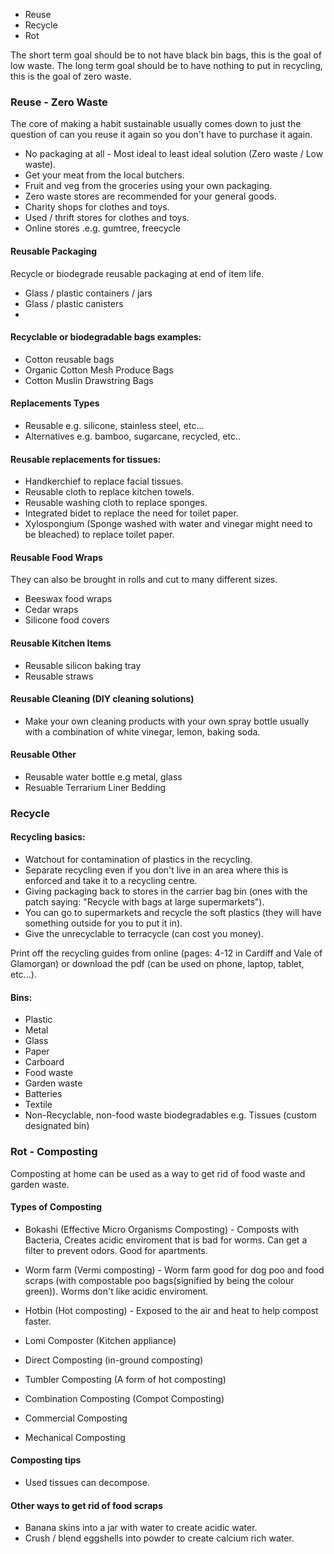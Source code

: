 - Reuse
- Recycle
- Rot

The short term goal should be to not have black bin bags, this is the goal of low waste.
The long term goal should be to have nothing to put in recycling, this is the goal of zero waste.

### Reuse - Zero Waste
The core of making a habit sustainable usually comes down to just the question of can you reuse it again so you don't have to purchase it again.

- No packaging at all - Most ideal to least ideal solution (Zero waste / Low waste).
- Get your meat from the local butchers.
- Fruit and veg from the groceries using your own packaging.
- Zero waste stores are recommended for your general goods.
- Charity shops for clothes and toys.
- Used / thrift stores for clothes and toys.
- Online stores .e.g. gumtree, freecycle

#### Reusable Packaging
Recycle or biodegrade reusable packaging at end of item life.
- Glass / plastic containers / jars
- Glass / plastic canisters
- 

#### Recyclable or biodegradable bags examples:
- Cotton reusable bags
- Organic Cotton Mesh Produce Bags
- Cotton Muslin Drawstring Bags

#### Replacements Types
- Reusable e.g. silicone, stainless steel, etc...
- Alternatives e.g. bamboo, sugarcane, recycled, etc..

#### Reusable replacements for tissues:
- Handkerchief to replace facial tissues.
- Reusable cloth to replace kitchen towels.
- Reusable washing cloth to replace sponges.
- Integrated bidet to replace the need for toilet paper.
- Xylospongium (Sponge washed with water and vinegar might need to be bleached) to replace toilet paper.

#### Reusable Food Wraps
They can also be brought in rolls and cut to many different sizes.
- Beeswax food wraps
- Cedar wraps
- Silicone food covers

#### Reusable Kitchen Items
- Reusable silicon baking tray
- Reusable straws

#### Reusable Cleaning (DIY cleaning solutions)
- Make your own cleaning products with your own spray bottle usually with a combination of white vinegar, lemon, baking soda.

#### Reusable Other
- Reusable water bottle e.g metal, glass
- Resuable Terrarium Liner Bedding

### Recycle
#### Recycling basics:
- Watchout for contamination of plastics in the recycling.
- Separate recycling even if you don't live in an area where this is enforced and take it to a recycling centre.
- Giving packaging back to stores in the carrier bag bin (ones with the patch saying: "Recycle with bags at large supermarkets").
- You can go to supermarkets and recycle the soft plastics (they will have something outside for you to put it in).
- Give the unrecyclable to terracycle (can cost you money).

Print off the recycling guides from online (pages: 4-12 in Cardiff and Vale of Glamorgan) or download the pdf (can be used on phone, laptop, tablet, etc...).

#### Bins:
- Plastic
- Metal
- Glass
- Paper
- Carboard
- Food waste
- Garden waste
- Batteries
- Textile
- Non-Recyclable, non-food waste biodegradables e.g. Tissues (custom designated bin)

### Rot - Composting
Composting at home can be used as a way to get rid of food waste and garden waste.

#### Types of Composting
- Bokashi (Effective Micro Organisms Composting) - Composts with Bacteria, Creates acidic enviroment that is bad for worms. Can get a filter to prevent odors. Good for apartments.
- Worm farm (Vermi composting) - Worm farm good for dog poo and food scraps (with compostable poo bags(signified by being the colour green)). Worms don't like acidic enviroment.
- Hotbin (Hot composting) - Exposed to the air and heat to help compost faster.
- Lomi Composter (Kitchen appliance)

- Direct Composting (in-ground composting)
- Tumbler Composting (A form of hot composting)
- Combination Composting (Compot Composting)
- Commercial Composting
- Mechanical Composting


#### Composting tips
- Used tissues can decompose.

#### Other ways to get rid of food scraps
- Banana skins into a jar with water to create acidic water.
- Crush / blend eggshells into powder to create calcium rich water.
